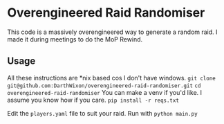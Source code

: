 # Overengineered Raid Randomiser
This code is a massively overengineered way to generate
a random raid. I made it during meetings to do the MoP Rewind.

## Usage
All these instructions are \*nix based cos I don't have windows.
`git clone git@github.com:DarthWixon/overengineered-raid-randomiser.git`
`cd overengineered-raid-randomiser`
You can make a venv if you'd like. I assume you know how if you care.
`pip install -r reqs.txt`

Edit the `players.yaml` file to suit your raid.
Run with `python main.py`

